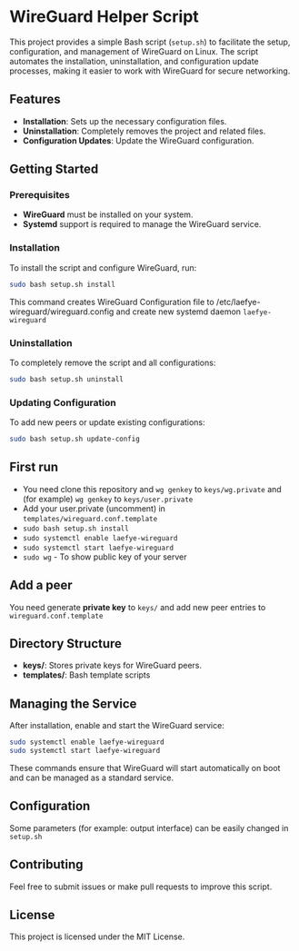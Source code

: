 # WireGuard Helper Script

This project provides a simple Bash script (`setup.sh`) to facilitate the setup, configuration, and management of WireGuard on Linux. The script automates the installation, uninstallation, and configuration update processes, making it easier to work with WireGuard for secure networking.

## Features
- **Installation**: Sets up the necessary configuration files.
- **Uninstallation**: Completely removes the project and related files.
- **Configuration Updates**: Update the WireGuard configuration.

## Getting Started

### Prerequisites
- **WireGuard** must be installed on your system.
- **Systemd** support is required to manage the WireGuard service.

### Installation

To install the script and configure WireGuard, run:
```bash
sudo bash setup.sh install
```

This command creates WireGuard Configuration file to /etc/laefye-wireguard/wireguard.config and create new systemd daemon `laefye-wireguard`

### Uninstallation

To completely remove the script and all configurations:
```bash
sudo bash setup.sh uninstall
```

### Updating Configuration

To add new peers or update existing configurations:
```bash
sudo bash setup.sh update-config
```

## First run
- You need clone this repository and `wg genkey` to `keys/wg.private` and (for example) `wg genkey` to `keys/user.private`
- Add your user.private (uncomment) in `templates/wireguard.conf.template`
- `sudo bash setup.sh install`
- `sudo systemctl enable laefye-wireguard`
- `sudo systemctl start laefye-wireguard`
- `sudo wg` - To show public key of your server

## Add a peer
You need generate **private key** to `keys/` and add new peer entries to `wireguard.conf.template`

## Directory Structure

- **keys/**: Stores private keys for WireGuard peers.
- **templates/**: Bash template scripts

## Managing the Service

After installation, enable and start the WireGuard service:
```bash
sudo systemctl enable laefye-wireguard
sudo systemctl start laefye-wireguard
```

These commands ensure that WireGuard will start automatically on boot and can be managed as a standard service.

## Configuration

Some parameters (for example: output interface) can be easily changed in `setup.sh`

## Contributing

Feel free to submit issues or make pull requests to improve this script.

## License

This project is licensed under the MIT License.
